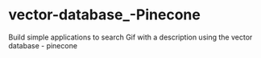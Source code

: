 # vector-database_-Pinecone
Build simple applications to search Gif with a description using the vector database - pinecone
